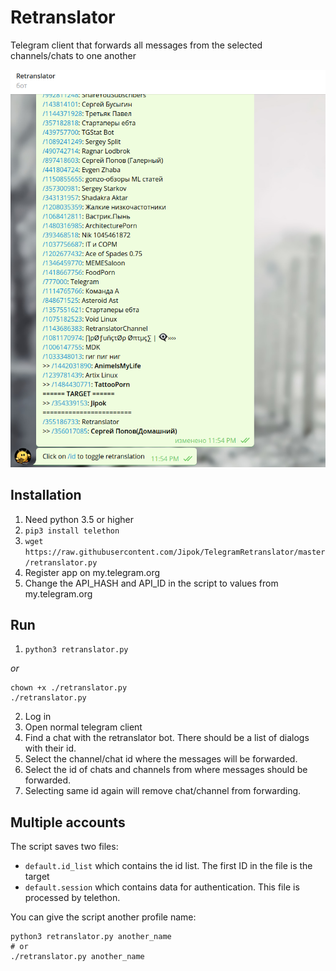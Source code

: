 # Retranslator
Telegram client that forwards all messages from the selected channels/chats to one another

![](https://github.com/Jipok/TelegramRetranslator/blob/master/screenshot.png)

## Installation
1. Need python 3.5 or higher
2. `pip3 install telethon`
3. `wget https://raw.githubusercontent.com/Jipok/TelegramRetranslator/master/retranslator.py`
4. Register app on my.telegram.org
5. Change the API_HASH and API_ID in the script to values from my.telegram.org

## Run
1. `python3 retranslator.py`

*or*
```
chown +x ./retranslator.py
./retranslator.py
```
2. Log in
3. Open normal telegram client
4. Find a chat with the retranslator bot. There should be a list of dialogs with their id.
5. Select the channel/chat id where the messages will be forwarded.
6. Select the id of chats and channels from where messages should be forwarded.
7. Selecting same id again will remove chat/channel from forwarding.

## Multiple accounts
The script saves two files:
- `default.id_list` which contains the id list. The first ID in the file is the target
- `default.session` which contains data for authentication. This file is processed by telethon.

You can give the script another profile name:
```
python3 retranslator.py another_name
# or
./retranslator.py another_name
```
